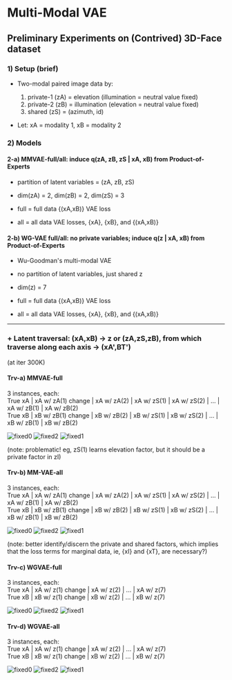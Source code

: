 # Multi-Modal VAE 

## Preliminary Experiments on (Contrived) 3D-Face dataset


### 1) Setup (brief)

- Two-modal paired image data by: <br />
  1) private-1 (zA) = elevation (illumination = neutral value fixed) <br />
  2) private-2 (zB) = illumination (elevation = neutral value fixed)  <br />
  3) shared (zS) = (azimuth, id) <br />
  
- Let: xA = modality 1, xB = modality 2 <br />


### 2) Models

#### 2-a) MMVAE-full/all: induce q(zA, zB, zS | xA, xB) from Product-of-Experts

- partition of latent variables = (zA, zB, zS) <br />
- dim(zA) = 2, dim(zB) = 2, dim(zS) = 3 <br />

- full = full data {(xA,xB)} VAE loss <br />
- all = all data VAE losses, {xA}, {xB}, and {(xA,xB)} <br />

#### 2-b) WG-VAE full/all: no private variables; induce q(z | xA, xB) from Product-of-Experts

- Wu-Goodman's multi-modal VAE
- no partition of latent variables, just shared z <br />
- dim(z) = 7 <br />

- full = full data {(xA,xB)} VAE loss <br />
- all = all data VAE losses, {xA}, {xB}, and {(xA,xB)} <br />

---

### + Latent traversal: (xA,xB) -> z or (zA,zS,zB), from which traverse along each axis -> (xA',BT')

(at iter 300K) <br />

#### Trv-a) MMVAE-full

3 instances, each: <br />
True xA | xA w/ zA(1) change |  xA w/ zA(2) | xA w/ zS(1) | xA w/ zS(2) | ... | xA w/ zB(1) | xA w/ zB(2) <br />
True xB | xB w/ zB(1) change |  xB w/ zB(2) | xB w/ zS(1) | xB w/ zS(2) | ... | xB w/ zB(1) | xB w/ zB(2) <br />

![fixed0](https://user-images.githubusercontent.com/44901665/56276690-e6b19900-60fa-11e9-97c1-6aa44f5cb40f.gif)
![fixed2](https://user-images.githubusercontent.com/44901665/56276691-e74a2f80-60fa-11e9-8fb4-670b355d874f.gif)
![fixed1](https://user-images.githubusercontent.com/44901665/56276692-e74a2f80-60fa-11e9-8116-755016c05e18.gif)

(note: problematic! eg, zS(1) learns elevation factor, but it should be a private factor in zI)<br />

#### Trv-b) MM-VAE-all

3 instances, each: <br />
True xA | xA w/ zA(1) change |  xA w/ zA(2) | xA w/ zS(1) | xA w/ zS(2) | ... | xA w/ zB(1) | xA w/ zB(2) <br />
True xB | xB w/ zB(1) change |  xB w/ zB(2) | xB w/ zS(1) | xB w/ zS(2) | ... | xB w/ zB(1) | xB w/ zB(2) <br />

![fixed0](https://user-images.githubusercontent.com/44901665/56276779-0d6fcf80-60fb-11e9-9a5b-7acfedbc9054.gif)
![fixed2](https://user-images.githubusercontent.com/44901665/56276780-0d6fcf80-60fb-11e9-9333-efa028e6e3d2.gif)
![fixed1](https://user-images.githubusercontent.com/44901665/56276783-0e086600-60fb-11e9-9446-5a52117bc91b.gif)

(note: better identify/discern the private and shared factors, which implies that the loss terms for marginal data, ie, {xI} and {xT}, are necessary?)<br />

#### Trv-c) WGVAE-full

3 instances, each: <br />
True xA | xA w/ z(1) change |  xA w/ z(2) | ... | xA w/ z(7) <br />
True xB | xB w/ z(1) change |  xB w/ z(2) | ... | xB w/ z(7) <br />

![fixed0](https://user-images.githubusercontent.com/44901665/56276923-57f14c00-60fb-11e9-9120-fcd54e96f6c9.gif)
![fixed2](https://user-images.githubusercontent.com/44901665/56276924-5889e280-60fb-11e9-9b36-4df3dcf504ad.gif)
![fixed1](https://user-images.githubusercontent.com/44901665/56276926-5889e280-60fb-11e9-899f-8078c8283bbf.gif)

#### Trv-d) WGVAE-all

3 instances, each: <br />
True xA | xA w/ z(1) change |  xA w/ z(2) | ... | xA w/ z(7) <br />
True xB | xB w/ z(1) change |  xB w/ z(2) | ... | xB w/ z(7) <br />

![fixed0](https://user-images.githubusercontent.com/44901665/56276992-6fc8d000-60fb-11e9-8afc-d39acd15dab2.gif)
![fixed2](https://user-images.githubusercontent.com/44901665/56276994-70616680-60fb-11e9-92bc-84f1d30169a0.gif)
![fixed1](https://user-images.githubusercontent.com/44901665/56276995-70616680-60fb-11e9-92e9-8a01951e34f3.gif)

